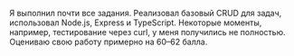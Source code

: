 Я выполнил почти все задания. Реализовал базовый CRUD для задач, использовал Node.js, Express и TypeScript. Некоторые моменты, например, тестирование через curl, у меня получились не полностью. Оцениваю свою работу примерно на 60–62 балла.
